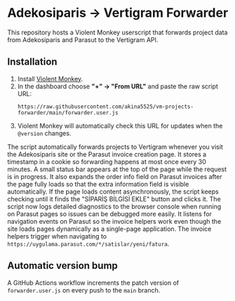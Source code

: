 # Adekosiparis → Vertigram Forwarder

This repository hosts a Violent Monkey userscript that forwards project data from Adekosiparis and Parasut to the Vertigram API.

## Installation

1. Install [Violent Monkey](https://violentmonkey.github.io/).
2. In the dashboard choose **"+" → "From URL"** and paste the raw script URL:
   ```
   https://raw.githubusercontent.com/akina5525/vm-projects-forwarder/main/forwarder.user.js
   ```
3. Violent Monkey will automatically check this URL for updates when the `@version` changes.

The script automatically forwards projects to Vertigram whenever you visit the Adekosiparis site or the Parasut invoice creation page. It stores a timestamp in a cookie so forwarding happens at most once every 30 minutes. A small status bar appears at the top of the page while the request is in progress.
It also expands the order info field on Parasut invoices after the page fully loads so that the extra information field is visible automatically. If the page loads content asynchronously, the script keeps checking until it finds the "SİPARİŞ BİLGİSİ EKLE" button and clicks it.
The script now logs detailed diagnostics to the browser console when running on Parasut pages so issues can be debugged more easily. It listens for navigation events on Parasut so the invoice helpers work even though the site loads pages dynamically as a single-page application. The invoice helpers trigger when navigating to `https://uygulama.parasut.com/*/satislar/yeni/fatura`.

## Automatic version bump

A GitHub Actions workflow increments the patch version of `forwarder.user.js` on every push to the `main` branch.
